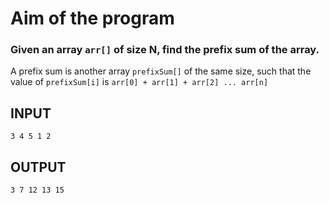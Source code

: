 # Aim of the program

### Given an array `arr[]` of size N, find the prefix sum of the array. 
A prefix sum is another array `prefixSum[]` of the same size, such that the value of `prefixSum[i]` is `arr[0] + arr[1] + arr[2] ... arr[n]`
## INPUT
```
3 4 5 1 2
```

## OUTPUT

```
3 7 12 13 15
```